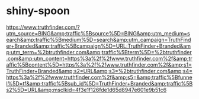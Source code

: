 # shiny-spoon
https://www.truthfinder.com/?utm_source=BING&amp;traffic%5Bsource%5D=BING&amp;utm_medium=search&amp;traffic%5Bmedium%5D=search&amp;utm_campaign=TruthFinder+Branded&amp;traffic%5Bcampaign%5D=URL:TruthFinder+Branded&amp;utm_term=%2btruthfinder.com&amp;traffic%5Bterm%5D=%2btruthfinder.com&amp;utm_content=https%3a%2f%2fwww.truthfinder.com%2f&amp;traffic%5Bcontent%5D=https%3a%2f%2fwww.truthfinder.com%2f&amp;s1=TruthFinder+Branded&amp;s2=URL&amp;s3=%2btruthfinder.com&amp;s4=https%3a%2f%2fwww.truthfinder.com%2f&amp;s5=&amp;traffic%5Bfunnel%5D=tf&amp;traffic%5Bsub_id%5D=TruthFinder+Branded&amp;traffic%5Bs2%5D=URL&amp;msclkid=4f3e1f126fde1d65d8947e601e9b51c6
